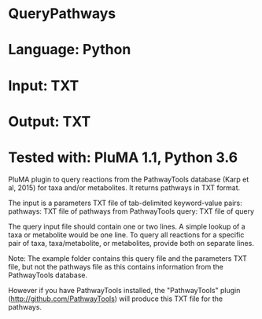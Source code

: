 # QueryPathways
# Language: Python
# Input: TXT
# Output: TXT
# Tested with: PluMA 1.1, Python 3.6

PluMA plugin to query reactions from the PathwayTools
database (Karp et al, 2015) for taxa and/or metabolites.  It returns pathways in TXT format.

The input is a parameters TXT file of tab-delimited keyword-value pairs:
pathways: TXT file of pathways from PathwayTools
query: TXT file of query

The query input file should contain one or two lines.  A simple lookup of a taxa or
metabolite would be one line.  To query all reactions for a specific pair of taxa, taxa/metabolite,
or metabolites, provide both on separate lines.

Note: The example folder contains this query file and the parameters TXT file,
but not the pathways file as this contains information from the PathwayTools database.

However if you have PathwayTools installed, the "PathwayTools" plugin
(http://github.com/PathwayTools) will produce this TXT file for the pathways.
